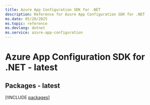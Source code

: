 ```yaml
---
title: Azure App Configuration SDK for .NET
description: Reference for Azure App Configuration SDK for .NET
ms.date: 05/20/2025
ms.topic: reference
ms.devlang: dotnet
ms.service: azure-app-configuration
---
```

# Azure App Configuration SDK for .NET - latest
## Packages - latest
[!INCLUDE [packages](app-configuration-index.md)]